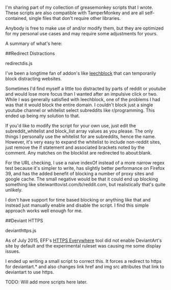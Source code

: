 I'm sharing part of my collection of greasemonkey scripts that I wrote. These scripts are also compatible with TamperMonkey and are all self-contained, single files that don't require other libraries.

Anybody is free to make use of and/or modify them, but they are optimized for my personal use cases and may require some adjustments for yours.

A summary of what's here:

##Redirect Distractions

redirectdis.js

I've been a longtime fan of addon's like <a href="http://www.proginosko.com/leechblock.html">leechblock</a> that can temporarily block distracting websites.

Sometimes I'd find myself a little too distracted by parts of reddit or youtube and would lose more focus than I wanted after an impulsive click or two. While I was generally satisfied with leechblock, one of the problems I had was that it would block the entire domain. I couldn't block just a single youtube channel or whitelist select subreddits like r/programming. This ended up being my solution to that.

If you'd like to modify the script for your own use, just edit the subreddit_whitelist and block_list array values as you please. The only things I personally use the whitelist for are subreddits, hence the name. However, it's very easy to expand the whitelist to include non-reddit sites, just remove the if statement and associated brackets noted by the comment. Any matches on the blocklist are redirected to about:blank.

For the URL checking, I use a naive indexOf instead of a more narrow regex test because it's simpler to write, has slightly better performance on Firefox 39, and has the added benefit of blocking a number of proxy sites and google cache. The small negative would be that it could end up blocking something like siteiwanttovist.com/b/reddit.com, but realistically that's quite unlikely.

I don't have support for time based blocking or anything like that and instead just manually enable and disable the script. I find this simple approach works well enough for me.

##Deviant HTTPS

devianthttps.js

As of July 2015, EFF's <a href="https://www.eff.org/Https-everywhere">HTTPS Everywhere</a> tool did not enable DeviantArt's site by default and the experimental ruleset was causing me some display issues.

I ended up writing a small script to correct this. It forces a redirect to https for deviantart.* and also changes link href and img src attributes that link to deviantart to use https.

TODO: Will add more scripts here later.
